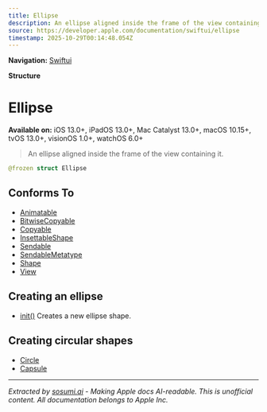 ```yaml
---
title: Ellipse
description: An ellipse aligned inside the frame of the view containing it.
source: https://developer.apple.com/documentation/swiftui/ellipse
timestamp: 2025-10-29T00:14:48.054Z
---
```


**Navigation:** [Swiftui](/documentation/swiftui)

**Structure**

# Ellipse

**Available on:** iOS 13.0+, iPadOS 13.0+, Mac Catalyst 13.0+, macOS 10.15+, tvOS 13.0+, visionOS 1.0+, watchOS 6.0+

> An ellipse aligned inside the frame of the view containing it.

```swift
@frozen struct Ellipse
```

## Conforms To

- [Animatable](/documentation/swiftui/animatable)
- [BitwiseCopyable](/documentation/Swift/BitwiseCopyable)
- [Copyable](/documentation/Swift/Copyable)
- [InsettableShape](/documentation/swiftui/insettableshape)
- [Sendable](/documentation/Swift/Sendable)
- [SendableMetatype](/documentation/Swift/SendableMetatype)
- [Shape](/documentation/swiftui/shape)
- [View](/documentation/swiftui/view)

## Creating an ellipse

- [init()](/documentation/swiftui/ellipse/init()) Creates a new ellipse shape.

## Creating circular shapes

- [Circle](/documentation/swiftui/circle)
- [Capsule](/documentation/swiftui/capsule)

---

*Extracted by [sosumi.ai](https://sosumi.ai) - Making Apple docs AI-readable.*
*This is unofficial content. All documentation belongs to Apple Inc.*
